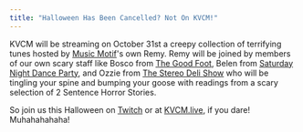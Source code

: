 ```yaml
---
title: "Halloween Has Been Cancelled? Not On KVCM!"
---
```


KVCM will be streaming on October 31st a creepy collection of terrifying tunes hosted by [Music Motif](/shows/musicmotif/)'s own Remy. Remy will be joined by members of our own scary staff like Bosco from [The Good Foot](/shows/goodfoot/), Belen from [Saturday Night Dance Party](/shows/saturdaynightdanceparty/), and Ozzie from [The Stereo Deli Show](/shows/stereodeli/) who will be tingling your spine and bumping your goose with readings from a scary selection of 2 Sentence Horror Stories.

So join us this Halloween on <a href="https://www.twitch.tv/kvcmradio/" target="_blank">Twitch</a> or at <a href="https://kvcm.live/" target="_blank">KVCM.live</a>, if you dare! Muhahahahaha!
